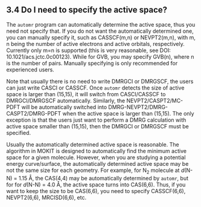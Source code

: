 ## 3.4 Do I need to specify the active space?

The `automr` program can automatically determine the active space, thus you need not specify that. If you do not want the automatically determined one, you can manually specify it, such as CASSCF(m,n) or NEVPT2(m,n), with m, n being the number of active electrons and active orbitals, respectively. Currently only m=n is supported (this is very reasonable, see DOI: 10.1021/acs.jctc.0c00123). While for GVB, you may specify GVB(n), where n is the number of pairs. Manually specifying is only recommended for experienced users.

Note that usually there is no need to write DMRGCI or DMRGSCF, the users can just write CASCI or CASSCF. Once `automr` detects the size of active space is larger than (15,15), it will switch from CASCI/CASSCF to DMRGCI/DMRGSCF automatically. Similarly, the NEVPT2/CASPT2/MC-PDFT will be automatically switched into DMRG-NEVPT2/DMRG-CASPT2/DMRG-PDFT when the active space is larger than (15,15). The only exception is that the users just want to perform a DMRG calculation with active space smaller than (15,15), then the DMRGCI or DMRGSCF must be specified.

Usually the automatically determined active space is reasonable. The algorithm in MOKIT is designed to automatically find the minimum active space for a given molecule. However, when you are studying a potential energy curve/surface, the automatically determined active space may be not the same size for each geometry. For example, for N<sub>2</sub> molecule at *d*(N-N) = 1.15 Å, the CAS(4,4) may be automatically determined by `automr`, but for for *d*(N-N) = 4.0 Å, the active space turns into CAS(6,6). Thus, if you want to keep the size to be CAS(6,6), you need to specify CASSCF(6,6), NEVPT2(6,6), MRCISD(6,6), etc.

